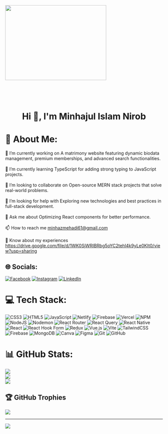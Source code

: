 <img src="https://i.ibb.co/QYJyqLq/DALL-E-2024-12-23-16-09-26-A-creative-and-modern-illustration-representing-a-MERN-stack-developer-fe.webp" width="80%" style="max-height: 300px; object-fit: contain;"/>




<h1 align="center">Hi 👋, I'm Minhajul Islam Nirob</h1>


# 💫 About Me:
🔭 I’m currently working on A matrimony website featuring dynamic biodata management, premium memberships, and advanced search functionalities.<br><br>🌱 I’m currently learning TypeScript for adding strong typing to JavaScript projects.<br><br>👯 I’m looking to collaborate on Open-source MERN stack projects that solve real-world problems.<br><br>🤝 I’m looking for help with Exploring new technologies and best practices in full-stack development.<br><br>💬 Ask me about Optimizing React components for better performance.<br><br>📫 How to reach me minhazmehadi61@gmail.com<br><br>📄 Know about my experiences https://drive.google.com/file/d/1WK0SjWRIBRbg5oYC2tehl4k9yLe0KIt0/view?usp=sharing


## 🌐 Socials:
[![Facebook](https://img.shields.io/badge/Facebook-%231877F2.svg?logo=Facebook&logoColor=white)](https://facebook.com/minhaz.mehadi.548) [![Instagram](https://img.shields.io/badge/Instagram-%23E4405F.svg?logo=Instagram&logoColor=white)](https://instagram.com/minhajulbhl) [![LinkedIn](https://img.shields.io/badge/LinkedIn-%230077B5.svg?logo=linkedin&logoColor=white)](https://linkedin.com/in/https://www.linkedin.com/public-profile/settings?lipi=urn%3Ali%3Apage%3Ad_flagship3_profile_self_edit_contact-info%3Bf60cHNJMRp6FkiTqgr1AFA%3D%3D) 

# 💻 Tech Stack:
![CSS3](https://img.shields.io/badge/css3-%231572B6.svg?style=for-the-badge&logo=css3&logoColor=white) ![HTML5](https://img.shields.io/badge/html5-%23E34F26.svg?style=for-the-badge&logo=html5&logoColor=white) ![JavaScript](https://img.shields.io/badge/javascript-%23323330.svg?style=for-the-badge&logo=javascript&logoColor=%23F7DF1E) ![Netlify](https://img.shields.io/badge/netlify-%23000000.svg?style=for-the-badge&logo=netlify&logoColor=#00C7B7) ![Firebase](https://img.shields.io/badge/firebase-%23039BE5.svg?style=for-the-badge&logo=firebase) ![Vercel](https://img.shields.io/badge/vercel-%23000000.svg?style=for-the-badge&logo=vercel&logoColor=white) ![NPM](https://img.shields.io/badge/NPM-%23CB3837.svg?style=for-the-badge&logo=npm&logoColor=white) ![NodeJS](https://img.shields.io/badge/node.js-6DA55F?style=for-the-badge&logo=node.js&logoColor=white) ![Nodemon](https://img.shields.io/badge/NODEMON-%23323330.svg?style=for-the-badge&logo=nodemon&logoColor=%BBDEAD) ![React Router](https://img.shields.io/badge/React_Router-CA4245?style=for-the-badge&logo=react-router&logoColor=white) ![React Query](https://img.shields.io/badge/-React%20Query-FF4154?style=for-the-badge&logo=react%20query&logoColor=white) ![React Native](https://img.shields.io/badge/react_native-%2320232a.svg?style=for-the-badge&logo=react&logoColor=%2361DAFB) ![React](https://img.shields.io/badge/react-%2320232a.svg?style=for-the-badge&logo=react&logoColor=%2361DAFB) ![React Hook Form](https://img.shields.io/badge/React%20Hook%20Form-%23EC5990.svg?style=for-the-badge&logo=reacthookform&logoColor=white) ![Redux](https://img.shields.io/badge/redux-%23593d88.svg?style=for-the-badge&logo=redux&logoColor=white) ![Vue.js](https://img.shields.io/badge/vue.js-%2335495e.svg?style=for-the-badge&logo=vuedotjs&logoColor=%234FC08D) ![Vite](https://img.shields.io/badge/vite-%23646CFF.svg?style=for-the-badge&logo=vite&logoColor=white) ![TailwindCSS](https://img.shields.io/badge/tailwindcss-%2338B2AC.svg?style=for-the-badge&logo=tailwind-css&logoColor=white) ![Firebase](https://img.shields.io/badge/firebase-a08021?style=for-the-badge&logo=firebase&logoColor=ffcd34) ![MongoDB](https://img.shields.io/badge/MongoDB-%234ea94b.svg?style=for-the-badge&logo=mongodb&logoColor=white) ![Canva](https://img.shields.io/badge/Canva-%2300C4CC.svg?style=for-the-badge&logo=Canva&logoColor=white) ![Figma](https://img.shields.io/badge/figma-%23F24E1E.svg?style=for-the-badge&logo=figma&logoColor=white) ![Git](https://img.shields.io/badge/git-%23F05033.svg?style=for-the-badge&logo=git&logoColor=white) ![GitHub](https://img.shields.io/badge/github-%23121011.svg?style=for-the-badge&logo=github&logoColor=white)
# 📊 GitHub Stats:
![](https://github-readme-stats.vercel.app/api?username=minhajul08&theme=nightowl&hide_border=false&include_all_commits=false&count_private=false)<br/>
![](https://github-readme-streak-stats.herokuapp.com/?user=minhajul08&theme=nightowl&hide_border=false)<br/>
![](https://github-readme-stats.vercel.app/api/top-langs/?username=minhajul08&theme=nightowl&hide_border=false&include_all_commits=false&count_private=false&layout=compact)

## 🏆 GitHub Trophies
![](https://github-profile-trophy.vercel.app/?username=minhajul08&theme=neon&no-frame=false&no-bg=false&margin-w=4)

---
[![](https://visitcount.itsvg.in/api?id=minhajul08&icon=0&color=0)](https://visitcount.itsvg.in)

<!-- Proudly created with GPRM ( https://gprm.itsvg.in ) -->
